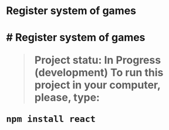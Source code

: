 <h1> Register system of games <h1>
# Register system of games

> Project statu: In Progress (development)
To run this project in your computer, please, type:

```
npm install react
```
